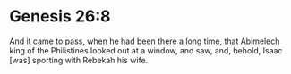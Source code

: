# Genesis 26:8

And it came to pass, when he had been there a long time, that Abimelech king of the Philistines looked out at a window, and saw, and, behold, Isaac [was] sporting with Rebekah his wife.
